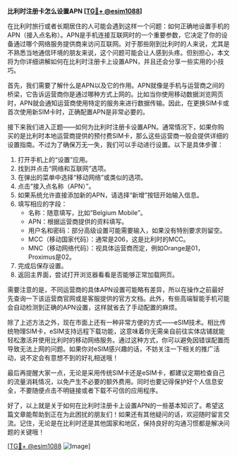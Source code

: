 **比利时注册卡怎么设置APN [[TG💪+ @esim1088](https://t.me/s/esim1088)]**

在比利时旅行或者长期居住的人可能会遇到这样一个问题：如何正确地设置手机的APN（接入点名称）。APN是手机连接互联网时的一个重要参数，它决定了你的设备通过哪个网络服务提供商来访问互联网。对于那些刚到比利时的人来说，尤其是不熟悉当地通信环境的朋友来说，这个问题可能会让人感到头疼。但别担心，本文将为你详细讲解如何在比利时注册卡上设置APN，并且还会分享一些实用的小技巧。

首先，我们需要了解什么是APN以及它的作用。APN就像是手机与运营商之间的桥梁，它告诉运营商你是通过哪种方式上网的。比如当你使用移动数据浏览网页时，APN就会通知运营商使用特定的服务来进行数据传输。因此，在更换SIM卡或首次使用新SIM卡时，正确配置APN是非常必要的。

接下来我们进入正题——如何为比利时注册卡设置APN。通常情况下，如果你购买的是比利时本地运营商提供的预付费SIM卡，那么这些运营商一般会提供详细的设置指南。不过为了确保万无一失，我们可以手动进行设置。以下是具体步骤：

1. 打开手机上的“设置”应用。
2. 找到并点击“网络和互联网”选项。
3. 在弹出的菜单中选择“移动网络”或类似的选项。
4. 点击“接入点名称（APN）”。
5. 如果系统允许直接添加新的APN，请选择“新增”按钮开始输入信息。
6. 填写相应的字段：
   - 名称：随意填写，比如“Belgium Mobile”。
   - APN：根据运营商提供的资料填写。
   - 用户名和密码：部分高级设置可能需要输入，如果没有特别要求则留空。
   - MCC（移动国家代码）：通常是206，这是比利时的MCC。
   - MNC（移动网络代码）：视具体运营商而定，例如Orange是01，Proximus是02。
7. 完成后保存设置。
8. 返回主界面，尝试打开浏览器看看是否能够正常加载网页。

需要注意的是，不同运营商的具体APN设置可能略有差异，所以在操作之前最好先查询一下该运营商官网或是客服提供的官方文档。此外，有些高端智能手机可能会自动检测到正确的APN设置，这样就省去了手动配置的麻烦。

除了上述方法之外，现在市面上还有一种非常方便的方式——eSIM技术。相比传统物理SIM卡，eSIM支持远程下载功能，这意味着你无需亲自前往实体店铺就能轻松激活并使用比利时的移动网络服务。通过这种方式，你可以避免因错误配置而导致无法上网的问题。如果你对eSIM感兴趣的话，不妨关注一下相关的推广活动，说不定会有意想不到的好礼相送哦！

最后再提醒大家一点，无论是采用传统SIM卡还是eSIM卡，都建议定期检查自己的流量消耗情况，以免产生不必要的额外费用。同时也要记得保护好个人信息安全，不要随便点击不明链接或者下载不可信的应用程序。

好了，以上就是关于如何在比利时注册卡上设置APN的一些基本知识了。希望这篇文章能帮助到正在为此困扰的朋友们！如果还有其他疑问的话，欢迎随时留言交流。记住，无论是在比利时还是其他国家和地区，保持良好的沟通习惯都是解决问题的关键哦！

[[TG💪+ @esim1088](https://t.me/s/esim1088) ![Image](https://i.postimg.cc/4NQfJmqS/Snipaste-2025-05-13-00-14-12.png)]